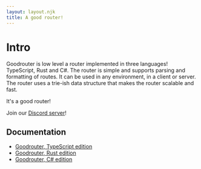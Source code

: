 ```yaml
---
layout: layout.njk
title: A good router!
---
```


# Intro

Goodrouter is low level a router implemented in three languages! TypeScript, Rust and C#. The router is simple and supports parsing and formatting of routes. It can be used in any environment, in a client or server. The router uses a trie-ish data structure that makes the router scalable and fast.

It's a good router!

Join our [Discord server](https://discord.gg/BJ8v7xTq8d)!

## Documentation

- [Goodrouter, TypeScript edition](https://ts.goodrouter.org)
- [Goodrouter, Rust edition](https://docs.rs/crate/goodrouter)
- [Goodrouter, C# edition](https://www.fuget.org/packages/goodrouter)
